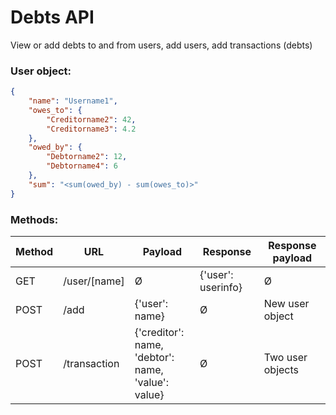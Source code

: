 # Debts API
 View or add debts to and from users, add users, add transactions (debts)

### User object:
```json
{
    "name": "Username1",
    "owes_to": {
        "Creditorname2": 42,
        "Creditorname3": 4.2
    },
    "owed_by": {
        "Debtorname2": 12,
        "Debtorname4": 6
    },
    "sum": "<sum(owed_by) - sum(owes_to)>"
}
```
### Methods:
| Method | URL          | Payload                                                      | Response           | Response payload |
|--------|--------------|--------------------------------------------------------------|--------------------|------------------|
| GET    | /user/[name] | Ø                                                            | {'user': userinfo} | Ø                |
| POST   | /add         | {'user': name}                                               | Ø                  | New user object  |
| POST   | /transaction | {'creditor': name, <br/>'debtor': name, <br/>'value': value} | Ø                  | Two user objects |
